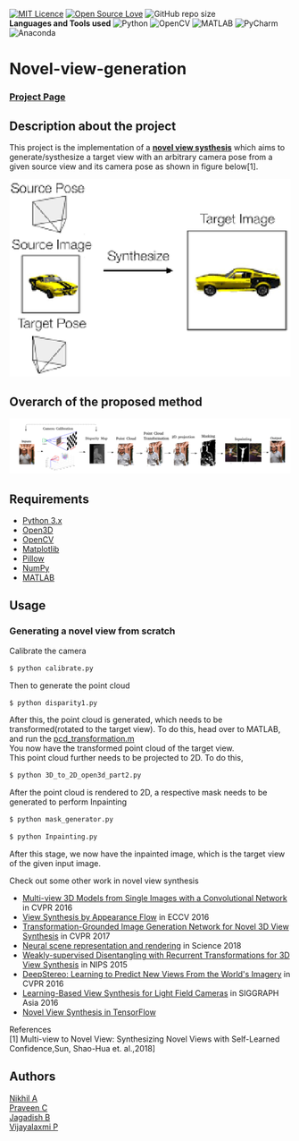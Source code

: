 [![MIT Licence](https://badges.frapsoft.com/os/mit/mit.png?v=103)](https://github.com/lucciffer/Novel-View-Generation/blob/main/LICENSE)
[![Open Source Love](https://badges.frapsoft.com/os/v2/open-source.png?v=103)](https://github.com/ellerbrock/open-source-badges/) ![GitHub repo size](https://img.shields.io/github/repo-size/lucciffer/Novel-View-Generation)   
**Languages and Tools used** 
![Python](https://img.shields.io/badge/-Python-000000?logo=python)
![OpenCV](https://img.shields.io/badge/-OpenCV-5C3EE8?logo=opencv)
![MATLAB](https://img.shields.io/badge/-MATLAB-0076A8?logo=mathworks)
![PyCharm](https://img.shields.io/badge/-PyCharm-000000?logo=pycharm)
![Anaconda](https://img.shields.io/badge/-Anaconda-FFFFFF?logo=anaconda)


# Novel-view-generation  
### [Project Page](https://nikhilna2000.wixsite.com/novelviewsyn)
## Description about the project  
This project is the implementation of a [**novel view systhesis**](./Project-report:Novel-view-generation.pdf) which aims to generate/systhesize a target view with an arbitrary camera pose from a given source view and its camera pose as shown in figure below[1].

<p align="center">
    <img src="./assets/overarch.png" width="512"/>
</p>

## Overarch of the proposed method
<p align="center">
    <img src="./assets/final_block_diagram_labelled.png" width="1000"/>
</p>

## Requirements  
- [Python 3.x](https://www.python.org/downloads/)
- [Open3D](https://pypi.org/project/open3d-python/)
- [OpenCV](https://docs.opencv.org/master/d2/de6/tutorial_py_setup_in_ubuntu.html)
- [Matplotlib](https://pypi.org/project/matplotlib/)
- [Pillow](https://pypi.org/project/Pillow/)
- [NumPy](http://www.numpy.org/)
- [MATLAB](https://in.mathworks.com/products/matlab.html)

## Usage  

### Generating a novel view from scratch
Calibrate the camera
```bash
$ python calibrate.py
```
Then to generate the point cloud
```bash
$ python disparity1.py
```

After this, the point cloud is generated, which needs to be transformed(rotated to the target view). To do this, head over to MATLAB, and run the [pcd_transformation.m](./pcd_transformation.m)  
You now have the transformed point cloud of the target view.  
This point cloud further needs to be projected to 2D. To do this,  
```bash
$ python 3D_to_2D_open3d_part2.py
``` 
After the point cloud is rendered to 2D, a respective mask needs to be generated to perform Inpainting  

```bash
$ python mask_generator.py
```
```bash
$ python Inpainting.py
```

After this stage, we now have the inpainted image, which is the target view of the given input image.   

Check out some other work in novel view synthesis

- [Multi-view 3D Models from Single Images with a Convolutional Network](https://arxiv.org/abs/1511.06702) in CVPR 2016
- [View Synthesis by Appearance Flow](https://arxiv.org/abs/1605.03557) in ECCV 2016
- [Transformation-Grounded Image Generation Network for Novel 3D View Synthesis](https://arxiv.org/abs/1703.02921) in CVPR 2017
- [Neural scene representation and rendering](http://science.sciencemag.org/content/360/6394/1204) in Science 2018
- [Weakly-supervised Disentangling with Recurrent Transformations for 3D View Synthesis](https://arxiv.org/abs/1601.00706) in NIPS 2015
- [DeepStereo: Learning to Predict New Views From the World's Imagery](https://arxiv.org/abs/1506.06825) in CVPR 2016
- [Learning-Based View Synthesis for Light Field Cameras](http://cseweb.ucsd.edu/~viscomp/projects/LF/papers/SIGASIA16/) in SIGGRAPH Asia 2016  
- [Novel View Synthesis in TensorFlow](https://github.com/shaohua0116/NovelViewSynthesis-TensorFlow)


References   
[1] Multi-view to Novel View: Synthesizing Novel Views with Self-Learned Confidence,Sun, Shao-Hua et. al.,2018]  

## Authors  
[Nikhil A](https://lucciffer.github.io/)  
[Praveen C](https://github.com/praveensc319)  
[Jagadish B](https://github.com/jagadishb1409)   
[Vijayalaxmi P](https://github.com/vijupatil)  
